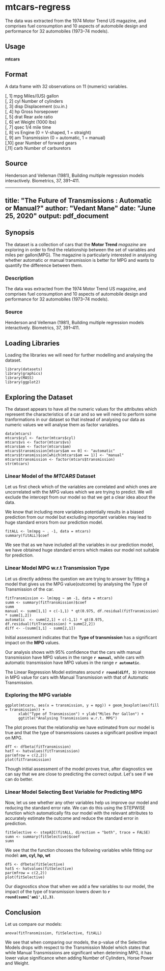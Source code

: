 # mtcars-regress

The data was extracted from the 1974 Motor Trend US magazine, and comprises fuel consumption and 10 aspects of automobile design and performance for 32 automobiles (1973–74 models).

## Usage

#### mtcars

## Format

A data frame with 32 observations on 11 (numeric) variables.

[, 1]	 mpg	 Miles/(US) gallon  
[, 2]	 cyl	 Number of cylinders  
[, 3]	 disp	 Displacement (cu.in.)  
[, 4]	 hp	 Gross horsepower  
[, 5]	 drat	 Rear axle ratio  
[, 6]	 wt	 Weight (1000 lbs)  
[, 7]	 qsec	 1/4 mile time  
[, 8]	 vs	 Engine (0 = V-shaped, 1 = straight)  
[, 9]	 am	 Transmission (0 = automatic, 1 = manual)  
[,10]	 gear	 Number of forward gears  
[,11]	 carb	 Number of carburetors  

## Source

Henderson and Velleman (1981), Building multiple regression models interactively. Biometrics, 37, 391–411.


---
title: "The Future of Transmissions : Automatic or Manual?"
author: "Vedant Mane"
date: "June 25, 2020"
output: 
      pdf_document
---

## Synopsis
The dataset is a collection of cars that the **Motor Trend** *magazine* are exploring in order to find the relationship between the set of variables and miles per gallon(MPG). The magazine is particularly interested in analysing whether automatic or manual transmission is better for MPG and wants to quantify the difference between them.

### Description
The data was extracted from the 1974 Motor Trend US magazine, and comprises fuel consumption and 10 aspects of automobile design and performance for 32 automobiles (1973–74 models).

### Source
Henderson and Velleman (1981), Building multiple regression models interactively. Biometrics, 37, 391–411.

## Loading Libraries
Loading the libraries we will need for further modelling and analysing the dataset.
```{r library,warning=FALSE}
library(datasets)
library(graphics)
library(MASS)
library(ggplot2)
```

## Exploring the Dataset
The dataset appears to have all the numeric values for the attributes which represent the characteristics of a car and so we will need to perform some tranformations in our dataset so that instead of analysing our data as numeric values we will analyse them as factor variables.

```{r datasets, cache=TRUE, echo=FALSE}
data(mtcars)
mtcars$cyl <- factor(mtcars$cyl)
mtcars$vs <- factor(mtcars$vs)
mtcars$am <- factor(mtcars$am)
mtcars$transmission[mtcars$am == 0] <- "automatic"
mtcars$transmission[which(mtcars$am == 1)] <- "manual"
mtcars$transmission <- factor(mtcars$transmission)
str(mtcars)
```

### Linear Model of the *MTCARS* Dataset

Let us first check which of the variables are correlated and which ones are uncorrelated with the MPG values which we are trying to predict. We will exclude the intercept from our model so that we get a clear idea about the data.

We know that including more variables potentially results in a biased prediction from our model but excluding important variables may lead to huge standard errors from our prediction model.

```{r fitALL}
fitALL <- lm(mpg ~ . -1, data = mtcars)
summary(fitALL)$coef
```

We see that as we have included all the variables in our prediction model, we have obtained huge standard errors which makes our model not suitable for prediction.

### Linear Model MPG w.r.t Transmission Type

Let us directly address the question we are trying to answer by fitting a model that gives us the MPG value(outcome) by analysing the Type of Transmission of the car.

```{r fitTransmission}
fitTransmission <- lm(mpg ~ am -1, data = mtcars)
summ <- summary(fitTransmission)$coef
summ
manual <- summ[1,1] + c(-1,1) * qt(0.975, df.residual(fitTransmission) * summ[1,2])
automatic  <- summ[2,1] + c(-1,1) * qt(0.975, df.residual(fitTransmission) * summ[2,2])
diff <- -(summ[1,1] - summ[2,1])
```

Initial assessment indicates that the **Type of transmission** has a significant impact on the **MPG** values.

Our analysis shows with 95% confidence that the cars with manual transmission have MPG values in the range **`r manual`**, while cars with automatic transmission have MPG values in the range **`r automatic`**.

The Linear Regression Model estimates around **`r round(diff, 3)`** increase in MPG value for cars with Manual Transmission with that of Automatic Transmission.

### Exploring the MPG variable 

```{r mpgamBOX,fig.align='center',fig.height=4,fig.width=6}
ggplot(mtcars, aes(x = transmission, y = mpg)) + geom_boxplot(aes(fill = transmission)) + 
      xlab("Type of Transmission") + ylab("Miles Per Gallon") + 
      ggtitle("Analysing Transmissions w.r.t. MPG")
```

The plot proves that the relationship we have estimated from our model is true and that the type of transmissions causes a significant positive impact on MPG.

```{r diagnoseFitTransmission,fig.align='center',fig.height=4,fig.width=6}
dfT <- dfbeta(fitTransmission)
hatT <- hatvalues(fitTransmission)
par(mfrow = c(2,2))
plot(fitTransmission)
```

Though initial assessment of the model proves true, after diagnostics we can say that we are close to predicting the correct output. Let's see if we can do better.

### Linear Model Selecting Best Variable for Predicting MPG

Now, let us see whether any other variables help us improve our model and reducing the standard error rate. We can do this using the STEPWISE function which automatically fits our model with the relevant attributes to accurately estimate the outcome and reduce the standard error in prediction.

```{r fitSelective}
fitSelective <- stepAIC(fitALL, direction = "both", trace = FALSE)
sumn <- summary(fitSelective)$coef
sumn
```

We see that the function chooses the following variables while fitting our model:   **am, cyl, hp, wt**

```{r diagnoseFitSelective,fig.align='center',fig.height=4,fig.width=6}
dfS <- dfbeta(fitSelective)
hatS <- hatvalues(fitSelective)
par(mfrow = c(2,2))
plot(fitSelective)
```

Our diagnostics show that when we add a few variables to our model, the impact of the type of transmission lowers down to **`r round(sumn['am1',1],3)`**.

## Conclusion 
Let us compare our models:  
```{r compare}
anova(fitTransmission, fitSelective, fitALL)
```
We see that when comparing our models, the p-value of the Selective Models drops with respect to the Transmission Model which states that while Manual Transmissions are significant when deteriming MPG, it has lower value significance when adding Number of Cylinders, Horse Power and Weight.
